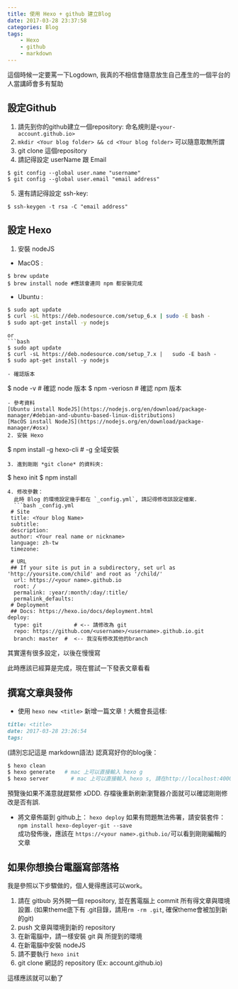 ```yaml
---
title: 使用 Hexo + github 建立Blog
date: 2017-03-28 23:37:58
categories: Blog
tags:
	- Hexo
	- github
	- markdown
---
```

這個時候一定要罵一下Logdown, 我真的不相信會隨意放生自己產生的一個平台的人當講師會多有幫助  
  
  
## 設定Github  
1. 請先到你的github建立一個repository: 命名規則是`<your-account.github.io>`  
2. `mkdir <Your blog folder> && cd <Your blog folder>` 可以隨意取無所謂   
3. git clone 這個repository 
4. 請記得設定 userName 跟 Email
  ```
  $ git config --global user.name "username"
  $ git config --global user.email "email address"  
  ```
5. 還有請記得設定 ssh-key:  
  ```
  $ ssh-keygen -t rsa -C "email address"
  ```
  
## 設定 Hexo
1. 安裝 nodeJS  
  - MacOS :  
  ```
  $ brew update  
  $ brew install node #應該會連同 npm 都安裝完成
  ```
  - Ubuntu :
  ```bash
  $ sudo apt update
  $ curl -sL https://deb.nodesource.com/setup_6.x | sudo -E bash -  
  $ sudo apt-get install -y nodejs  
  ```
    or  
    ```bash
    $ sudo apt update
    $ curl -sL https://deb.nodesource.com/setup_7.x |   sudo -E bash -  
    $ sudo apt-get install -y nodejs
  ```
  - 確認版本
  ```
  $ node -v          # 確認 node 版本
  $ npm -veriosn # 確認 npm 版本
  ```
  - 參考資料
  [Ubuntu install NodeJS](https://nodejs.org/en/download/package-manager/#debian-and-ubuntu-based-linux-distributions)  
  [MacOS install NodeJS](https://nodejs.org/en/download/package-manager/#osx)
2. 安裝 Hexo  
```
$ npm install -g hexo-cli     # -g 全域安裝
```
3. 進到剛剛 *git clone* 的資料夾:  
```
$ hexo init
$ npm install  
```
4. 修改參數：  
  此時 Blog 的環境設定幾乎都在 `_config.yml`, 請記得修改該設定檔案.
  ```bash _config.yml
 # Site
 title: <Your blog Name>
 subtitle:
 description:
 author: <Your real name or nickname>
 language: zh-tw
 timezone:

 # URL
 ## If your site is put in a subdirectory, set url as 'http://yoursite.com/child' and root as '/child/'
  url: https://<your name>.github.io
  root: /
  permalink: :year/:month/:day/:title/
  permalink_defaults:
 # Deployment 
 ## Docs: https://hexo.io/docs/deployment.html
deploy:
  type: git          # <-- 請修改為 git
  repo: https://github.com/<username>/<username>.github.io.git  
  branch: master  #  <-- 我沒有修改其他的branch 
  ```
  其實還有很多設定，以後在慢慢寫  
  
此時應該已經算是完成，現在嘗試一下發表文章看看  
  
## 撰寫文章與發佈

* 使用 `hexo new <title>` 新增一篇文章！大概會長這樣:
 ```markdown blog.md
 title: <title>  
 date: 2017-03-28 23:26:54
 tags:
 ```
 (請別忘記這是 markdown語法)
 認真寫好你的blog後：
 ```bash
 $ hexo clean
 $ hexo generate   # mac 上可以直接輸入 hexo g
 $ hexo server       # mac 上可以直接輸入 hexo s, 請在http://localhost:4000預覽blog
 ```
 預覽後如果不滿意就趕緊修 xDDD. 存檔後重新刷新瀏覽器介面就可以確認剛剛修改是否有誤.  
* 將文章佈屬到 github上： `hexo deploy`
 如果有問題無法佈署，請安裝套件：  
 `npm install hexo-deployer-git --save`  
 成功發佈後，應該在 `https://<your name>.github.io/`可以看到剛剛編輯的文章
 
 ## 如果你想換台電腦寫部落格
 我是參照以下步驟做的，個人覺得應該可以work。
 1. 請在 gitbub 另外開一個 repository, 並在舊電腦上 commit 所有得文章與環境設置. (如果theme底下有 .git目錄，請用`rm -rm .git`, 確保theme會被加到新的git)  
 2. push 文章與環境到新的 repository
 3. 在新電腦中，請一樣安裝 git 與 所提到的環境
 4. 在新電腦中安裝 nodeJS
 5. 請不要執行 `hexo init`
 5. git clone 網誌的 repository (Ex: account.github.io)
 
 這樣應該就可以動了